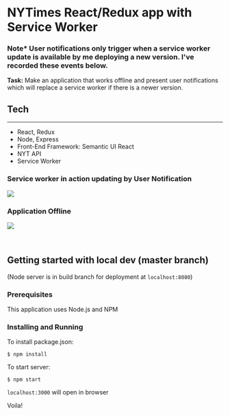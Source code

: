 # NYTimes React/Redux app with Service Worker
### Note* User notifications only trigger when a service worker update is available by me deploying a new version.  I've recorded these events below.


**Task:**      Make an application that works offline and present user notifications which will replace a service worker if there is a newer version.

## Tech
---
  - React, Redux
  - Node, Express
  - Front-End Framework: Semantic UI React
  - NYT API
  - Service Worker

### Service worker in action updating by User Notification
![](public/sw.gif)


### Application Offline
![](public/offline.gif)

<br>

## Getting started with local dev (master branch) 
(Node server is in build branch for deployment at ```localhost:8080```)

### Prerequisites

This application uses Node.js and NPM

### Installing and Running

To install package.json:

    $ npm install

To start server:

    $ npm start

```localhost:3000``` will open in browser

Voila! 

